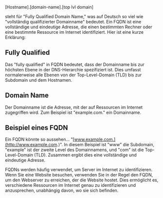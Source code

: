 [Hostname].[domain-name].[top lvl domain]

steht für "Fully Qualified Domain Name," was auf Deutsch so viel wie "vollständig qualifizierter Domainname" bedeutet. Ein FQDN ist eine vollständige und eindeutige Adresse, die einen bestimmten Rechner oder eine bestimmte Ressource im Internet identifiziert. Hier ist eine kurze Erklärung:

## **Fully Qualified**
Das "fully qualified" in FQDN bedeutet, dass der Domainname bis zur höchsten Ebene in der DNS-Hierarchie spezifiziert ist. Dies umfasst normalerweise alle Ebenen von der Top-Level-Domain (TLD) bis zur Subdomain und dem Hostnamen.
## **Domain Name**
Der Domainname ist die Adresse, mit der auf Ressourcen im Internet zugegriffen wird. Zum Beispiel ist "example.com." ein Domainname.

## **Beispiel eines FQDN**
Ein FQDN könnte so aussehen... 
"[www.example.com.](http://www.example.com.)". In diesem Beispiel ist "www" die Subdomain, "example" ist der zweite Level des Domainnamens, und "com" ist die Top-Level-Domain (TLD). Zusammen ergibt dies eine vollständige und eindeutige Adresse.
  

FQDNs werden häufig verwendet, um Server im Internet zu identifizieren. Wenn Sie eine Website besuchen, verwenden Sie in der Regel den FQDN, um den Webserver zu erreichen, der die Website hostet. Dies ermöglicht es, verschiedene Ressourcen im Internet genau zu identifizieren und anzusprechen, unabhängig davon, wo sie sich befinden.